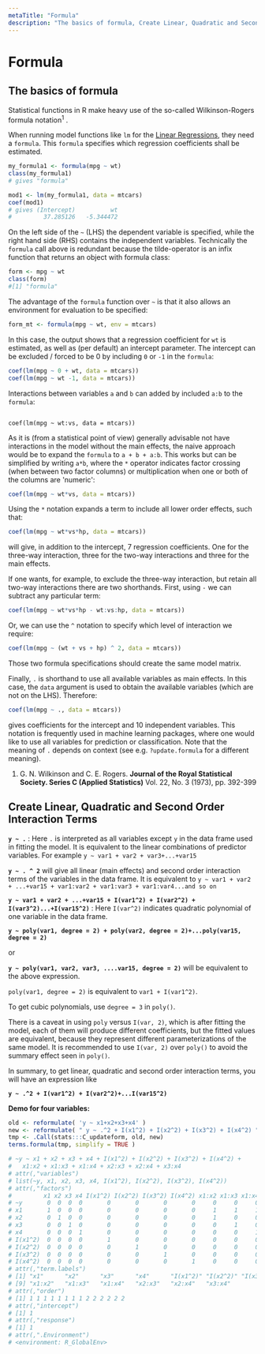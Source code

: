 ```yaml
---
metaTitle: "Formula"
description: "The basics of formula, Create Linear, Quadratic and Second Order Interaction Terms"
---
```


# Formula



## The basics of formula


Statistical functions in R make heavy use of the so-called Wilkinson-Rogers formula notation<sup>1</sup> .

When running model functions like `lm` for the [Linear Regressions](http://stackoverflow.com/documentation/r/801/linear-regression), they need a `formula`. This `formula` specifies which regression coefficients shall be estimated.

```r
my_formula1 <- formula(mpg ~ wt)
class(my_formula1) 
# gives "formula"

mod1 <- lm(my_formula1, data = mtcars)
coef(mod1)
# gives (Intercept)          wt 
#         37.285126   -5.344472 

```

On the left side of the `~` (LHS) the dependent variable is specified, while the right hand side (RHS) contains the independent variables. Technically the `formula` call above is redundant because the tilde-operator is an infix function that returns an object with formula class:

```r
form <- mpg ~ wt
class(form)
#[1] "formula"

```

The advantage of the `formula` function over `~` is that it also allows an environment for evaluation to be specified:

```r
form_mt <- formula(mpg ~ wt, env = mtcars)

```

In this case, the output shows that a regression coefficient for `wt` is estimated, as well as (per default) an intercept parameter. The intercept can be excluded / forced to be 0 by including `0` or `-1` in the `formula`:

```r
coef(lm(mpg ~ 0 + wt, data = mtcars))
coef(lm(mpg ~ wt -1, data = mtcars))

```

Interactions between variables `a` and `b` can added by included `a:b` to the `formula`:

```

coef(lm(mpg ~ wt:vs, data = mtcars))

```

As it is (from a statistical point of view) generally advisable not have interactions in the model without the main effects, the naive approach would be to expand the `formula` to `a + b + a:b`. This works but can be simplified by writing `a*b`, where the `*` operator indicates factor crossing (when between two factor columns) or multiplication when one or both of the columns are 'numeric':

```r
coef(lm(mpg ~ wt*vs, data = mtcars))

```

Using the `*` notation expands a term to include all lower order effects, such that:

```r
coef(lm(mpg ~ wt*vs*hp, data = mtcars))

```

will give, in addition to the intercept, 7 regression coefficients. One for the three-way interaction, three for the two-way interactions and three for the main effects.

If one wants, for example, to exclude the three-way interaction, but retain all two-way interactions there are two shorthands. First, using `-` we can subtract any particular term:

```r
coef(lm(mpg ~ wt*vs*hp - wt:vs:hp, data = mtcars))

```

Or, we can use the `^` notation to specify which level of interaction we require:

```r
coef(lm(mpg ~ (wt + vs + hp) ^ 2, data = mtcars))

```

Those two formula specifications should create the same model matrix.

Finally, `.` is shorthand to use all available variables as main effects. In this case, the `data` argument is used to obtain the available variables (which are not on the LHS). Therefore:

```r
coef(lm(mpg ~ ., data = mtcars))

```

gives coefficients for the intercept and 10 independent variables. This notation is frequently used in machine learning packages, where one would like to use all variables for prediction or classification. Note that the meaning of `.` depends on context (see e.g. `?update.formula` for a different meaning).

1. G. N. Wilkinson and C. E. Rogers. **Journal of the Royal Statistical Society. Series C (Applied Statistics)** Vol. 22, No. 3 (1973), pp. 392-399



## Create Linear, Quadratic and Second Order Interaction Terms


**`y ~ .`** : Here `.` is interpreted as all variables except `y` in the data frame used in fitting the model. It is equivalent to the linear combinations of predictor variables. For example `y ~ var1 + var2 + var3+...+var15`

**`y ~ . ^ 2`** will give all linear (main effects) and second order interaction terms of the variables in the data frame. It is equivalent to `y ~ var1 + var2 + ...+var15 + var1:var2 + var1:var3 + var1:var4...and so on`

**`y ~ var1 + var2 + ...+var15 + I(var1^2) + I(var2^2) + I(var3^2)...+I(var15^2)`** : Here `I(var^2)` indicates quadratic polynomial of one variable in the data frame.

**`y ~ poly(var1, degree = 2) + poly(var2, degree = 2)+...poly(var15, degree = 2)`**

or

**`y ~ poly(var1, var2, var3, ....var15, degree = 2)`** will be equivalent to the above expression.

`poly(var1, degree = 2)` is equivalent to `var1 + I(var1^2)`.

To get cubic polynomials, use `degree = 3` in `poly()`.

There is a caveat in using `poly` versus `I(var, 2)`, which is after fitting the model, each of them will produce different coefficients, but the fitted values are equivalent, because they represent different parameterizations of the same model. It is recommended to use `I(var, 2)` over `poly()` to avoid the summary effect seen in `poly()`.

In summary, to get linear, quadratic and second order interaction terms, you will have an expression like

**`y ~ .^2 + I(var1^2) + I(var2^2)+...I(var15^2)`**

**Demo for four variables:**

```r
old <- reformulate( 'y ~ x1+x2+x3+x4' )
new <- reformulate( " y ~ .^2 + I(x1^2) + I(x2^2) + I(x3^2) + I(x4^2) ")
tmp <- .Call(stats:::C_updateform, old, new)
terms.formula(tmp, simplify = TRUE )

# ~y ~ x1 + x2 + x3 + x4 + I(x1^2) + I(x2^2) + I(x3^2) + I(x4^2) + 
#   x1:x2 + x1:x3 + x1:x4 + x2:x3 + x2:x4 + x3:x4
# attr(,"variables")
# list(~y, x1, x2, x3, x4, I(x1^2), I(x2^2), I(x3^2), I(x4^2))
# attr(,"factors")
#         x1 x2 x3 x4 I(x1^2) I(x2^2) I(x3^2) I(x4^2) x1:x2 x1:x3 x1:x4 x2:x3 x2:x4 x3:x4
# ~y       0  0  0  0       0       0       0       0     0     0     0     0     0     0
# x1       1  0  0  0       0       0       0       0     1     1     1     0     0     0
# x2       0  1  0  0       0       0       0       0     1     0     0     1     1     0
# x3       0  0  1  0       0       0       0       0     0     1     0     1     0     1
# x4       0  0  0  1       0       0       0       0     0     0     1     0     1     1
# I(x1^2)  0  0  0  0       1       0       0       0     0     0     0     0     0     0
# I(x2^2)  0  0  0  0       0       1       0       0     0     0     0     0     0     0
# I(x3^2)  0  0  0  0       0       0       1       0     0     0     0     0     0     0
# I(x4^2)  0  0  0  0       0       0       0       1     0     0     0     0     0     0
# attr(,"term.labels")
# [1] "x1"      "x2"      "x3"      "x4"      "I(x1^2)" "I(x2^2)" "I(x3^2)" "I(x4^2)"
# [9] "x1:x2"   "x1:x3"   "x1:x4"   "x2:x3"   "x2:x4"   "x3:x4"  
# attr(,"order")
# [1] 1 1 1 1 1 1 1 1 2 2 2 2 2 2
# attr(,"intercept")
# [1] 1
# attr(,"response")
# [1] 1
# attr(,".Environment")
# <environment: R_GlobalEnv>

```

